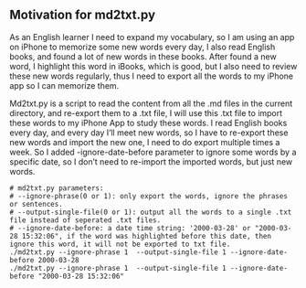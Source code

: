 ## Motivation for md2txt.py

As an English learner I need to expand my vocabulary, so I am using an app on iPhone to memorize some new words every day, I also read English books, and found a lot of new words in these books.
After found a new word, I highlight this word in iBooks, which is good, but I also need to review these new words regularly, thus I need to export all the words to my iPhone app so I can memorize them.

Md2txt.py is a script to read the content from all the .md files in the current directory, and re-export them to a .txt file, I will use this .txt file to import these words to my iPhone App to study these words.
I read English books every day, and every day I’ll meet new words, so I have to re-export these new words and import the new one, I need to do export multiple times a week.
So I added -ignore-date-before parameter to ignore some words by a specific date, so I don’t need to re-import the imported words, but just new words.

```console
# md2txt.py parameters:
# --ignore-phrase(0 or 1): only export the words, ignore the phrases or sentences. 
# --output-single-file(0 or 1): output all the words to a single .txt file instead of seperated .txt files.
# --ignore-date-before: a date time string: '2000-03-28' or "2000-03-28 15:32:06", if the word was highlighted before this date, then ignore this word, it will not be exported to txt file.
./md2txt.py --ignore-phrase 1  --output-single-file 1 --ignore-date-before 2000-03-28
./md2txt.py --ignore-phrase 1  --output-single-file 1 --ignore-date-before "2000-03-28 15:32:06"
```
